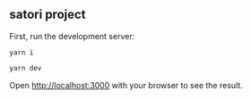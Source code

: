 ## satori project

First, run the development server:

```install dependencies
yarn i
```

```bash
yarn dev
```

Open [http://localhost:3000](http://localhost:3000) with your browser to see the result.
